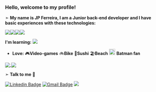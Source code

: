 ### Hello, welcome to my profile!

➣ **My name is JP Ferreira, I am a Junior back-end developer and I have basic experiences with these technologies:**

<img src="https://img.shields.io/badge/java-%23ED8B00.svg?&style=for-the-badge&logo=java&logoColor=white"/><img src="https://img.shields.io/badge/spring%20-%236DB33F.svg?&style=for-the-badge&logo=spring&logoColor=white"/><img src="https://img.shields.io/badge/JavaScript-323330?style=for-the-badge&logo=javascript&logoColor=F7DF1E"/><img src="https://img.shields.io/badge/angular%20-%23DD0031.svg?&style=for-the-badge&logo=angular&logoColor=white"/>

**I'm learning:** <img src="https://img.shields.io/badge/spring%20-%236DB33F.svg?&style=for-the-badge&logo=spring&logoColor=white"/>
                        
- **Love:** 
 🎮**Video-games**
 🚲**Bike**
 🍣**Sushi**
 🏖️**Beach**
 <img src="https://img.icons8.com/color/48/000000/batman-old.png" width="20" height="20"> **Batman fan**


<a href="https://github.com/jpferreiradev/github-readme-stats">
  <img align="center" src="https://github-readme-stats.vercel.app/api?username=jpferreiradev&theme=dark&show_icons=true&repo=github-readme-stats" />
</a>

<a href="https://github.com/jpferreiradev/github-readme-stats">
  <img align="center" src="https://github-readme-stats.vercel.app/api/top-langs/?username=jpferreiradev&hide=tex&layout=compact&theme=dark&repo=github-readme-stats" />
</a>

➣ **Talk to me** 🔗

[![Linkedin Badge](https://img.shields.io/badge/LinkedIn-0077B5?style=for-the-badge&logo=linkedin&logoColor=white&link=https://www.linkedin.com/in/jo%C3%A3o-paulo-ferreira-33943a43//)](https://www.linkedin.com/in/jo%C3%A3o-paulo-ferreira-33943a43)
[![Gmail Badge](https://img.shields.io/badge/Gmail-D14836?style=for-the-badge&logo=gmaillogoColor=whitelink=mailto:jpferreira.dev@gmail.com)](mailto:jpferreira.dev@gmail.com)
<img src="http://views.whatilearened.today/views/github/jpferreiradev/views.svg"/>

